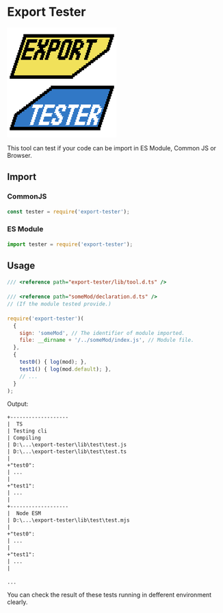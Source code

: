 # Export Tester

![Export Tester](lib/logo/logo256.png)

This tool can test if your code can be import in ES Module, Common JS or Browser.

## Import

### CommonJS

```js
const tester = require('export-tester');
```

### ES Module

```js
import tester = require('export-tester');
```

## Usage

```js
/// <reference path="export-tester/lib/tool.d.ts" />

/// <reference path="someMod/declaration.d.ts" />
// (If the module tested provide.)

require('export-tester')(
  {
    sign: 'someMod', // The identifier of module imported.
    file: __dirname + '/../someMod/index.js', // Module file.
  },
  {
    test0() { log(mod); },
    test1() { log(mod.default); },
    // ...
  }
);
```

Output:

```text
+-------------------
|  TS
| Testing cli
| Compiling
| D:\...\export-tester\lib\test\test.js
| D:\...\export-tester\lib\test\test.ts
|
+"test0":
| ...
|
+"test1":
| ...
|
+-------------------
|  Node ESM
| D:\...\export-tester\lib\test\test.mjs
|
+"test0":
| ...
|
+"test1":
| ...
|

...
```

You can check the result of these tests running in defferent environment clearly.
